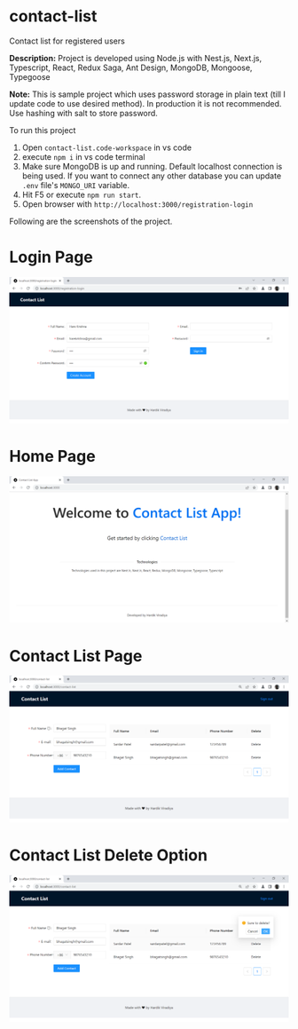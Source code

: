 # contact-list
Contact list for registered users

**Description:** Project is developed using Node.js with Nest.js, Next.js, Typescript, React, Redux Saga, Ant Design, MongoDB, Mongoose, Typegoose

**Note:** This is sample project which uses password storage in plain text (till I update code to use desired method). In production it is not recommended. Use hashing with salt to store password.

To run this project

1) Open `contact-list.code-workspace` in vs code
2) execute `npm i` in vs code terminal
3) Make sure MongoDB is up and running. Default localhost connection is being used. If you want to connect any other database you can update `.env` file's `MONGO_URI` variable.
4) Hit F5 or execute `npm run start`.
5) Open browser with `http://localhost:3000/registration-login`

Following are the screenshots of the project.

# Login Page
![alt text](https://github.com/hnviradiya/contact-list/blob/main/screenshots/UserRegistrationAndLoginPage.png?raw=true)


# Home Page
![alt text](https://github.com/hnviradiya/contact-list/blob/main/screenshots/WelcomeHomePage.png?raw=true)


# Contact List Page
![alt text](https://github.com/hnviradiya/contact-list/blob/main/screenshots/ContactListPage.png?raw=true)


# Contact List Delete Option
![alt text](https://github.com/hnviradiya/contact-list/blob/main/screenshots/ContactListPageDelete.png?raw=true)




